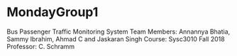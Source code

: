 # MondayGroup1
Bus Passenger Traffic Monitoring System
Team Members: Annannya Bhatia, Sammy Ibrahim, Ahmad C and Jaskaran Singh
Course: Sysc3010 Fall 2018
Professor: C. Schramm 
